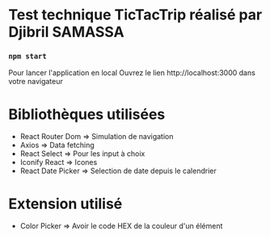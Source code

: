 # Test technique TicTacTrip réalisé par Djibril SAMASSA

### `npm start`
Pour lancer l'application en local
Ouvrez le lien http://localhost:3000 dans votre navigateur

# Bibliothèques utilisées
- React Router Dom => Simulation de navigation
- Axios => Data fetching
- React Select => Pour les input à choix
- Iconify React => Icones
- React Date Picker => Selection de date depuis le calendrier

 # Extension utilisé
 - Color Picker => Avoir le code HEX de la couleur d'un élément
